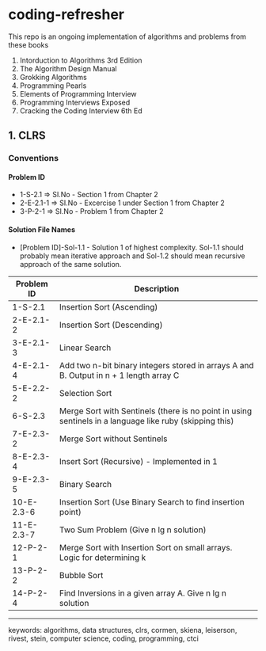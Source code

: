 # coding-refresher

This repo is an ongoing implementation of algorithms and problems from these books

1. Intorduction to Algorithms 3rd Edition
2. The Algorithm Design Manual
3. Grokking Algorithms
4. Programming Pearls
5. Elements of Programming Interview
6. Programming Interviews Exposed
7. Cracking the Coding Interview 6th Ed

## 1. CLRS

### Conventions

#### Problem ID

- 1-S-2.1   => SI.No - Section 1 from Chapter 2
- 2-E-2.1-1 => SI.No - Excercise 1 under  Section 1 from Chapter 2
- 3-P-2-1   => SI.No - Problem 1 from Chapter 2

#### Solution File Names

- [Problem ID]-Sol-1.1 - Solution 1 of highest complexity. Sol-1.1 should probably mean iterative approach and Sol-1.2 should mean recursive approach of the same solution.

| Problem ID         |  Description  |
|--------------------|---------------|
| 1-S-2.1            |  Insertion Sort (Ascending)  | 
| 2-E-2.1-2          |  Insertion Sort (Descending)  |
| 3-E-2.1-3          |  Linear Search  |
| 4-E-2.1-4          |  Add two n-bit binary integers stored in arrays A and B. Output in n + 1 length array C  |
| 5-E-2.2-2          |  Selection Sort  |
| 6-S-2.3            |  Merge Sort with Sentinels (there is no point in using sentinels in a language like ruby (skipping this) |
| 7-E-2.3-2          |  Merge Sort without Sentinels  |
| 8-E-2.3-4          |  Insert Sort (Recursive) - Implemented in 1  |
| 9-E-2.3-5          |  Binary Search  |
| 10-E-2.3-6         |  Insertion Sort (Use Binary Search to find insertion point)  |
| 11-E-2.3-7         |  Two Sum Problem (Give n lg n solution)  |
| 12-P-2-1           |  Merge Sort with Insertion Sort on small arrays. Logic for determining k  |
| 13-P-2-2           |  Bubble Sort  |
| 14-P-2-4           |  Find Inversions in a given array A. Give n lg n solution  |

----------------------------------------------------------------------------------------

keywords: algorithms, data structures, clrs, cormen, skiena, leiserson, rivest, stein, computer science, coding, programming, ctci